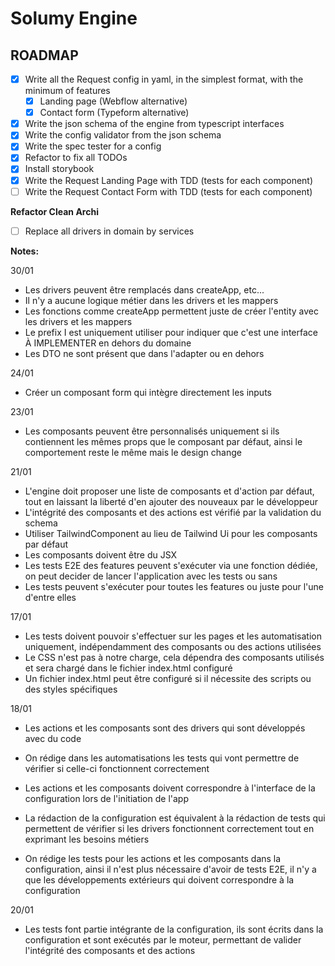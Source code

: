 # Solumy Engine

## ROADMAP

- [x] Write all the Request config in yaml, in the simplest format, with the minimum of features
  - [x] Landing page (Webflow alternative)
  - [x] Contact form (Typeform alternative)
- [x] Write the json schema of the engine from typescript interfaces
- [x] Write the config validator from the json schema
- [x] Write the spec tester for a config
- [x] Refactor to fix all TODOs
- [x] Install storybook
- [x] Write the Request Landing Page with TDD (tests for each component)
- [ ] Write the Request Contact Form with TDD (tests for each component)

**Refactor Clean Archi**

- [ ] Replace all drivers in domain by services

**Notes:**

30/01

- Les drivers peuvent être remplacés dans createApp, etc...
- Il n'y a aucune logique métier dans les drivers et les mappers
- Les fonctions comme createApp permettent juste de créer l'entity avec les drivers et les mappers
- Le prefix I est uniquement utiliser pour indiquer que c'est une interface À IMPLEMENTER en dehors du domaine
- Les DTO ne sont présent que dans l'adapter ou en dehors

24/01

- Créer un composant form qui intègre directement les inputs

23/01

- Les composants peuvent être personnalisés uniquement si ils contiennent les mêmes props que le composant par défaut, ainsi le comportement reste le même mais le design change

21/01

- L'engine doit proposer une liste de composants et d'action par défaut, tout en laissant la liberté d'en ajouter des nouveaux par le développeur
- L'intégrité des composants et des actions est vérifié par la validation du schema
- Utiliser TailwindComponent au lieu de Tailwind Ui pour les composants par défaut
- Les composants doivent être du JSX
- Les tests E2E des features peuvent s'exécuter via une fonction dédiée, on peut decider de lancer l'application avec les tests ou sans
- Les tests peuvent s'exécuter pour toutes les features ou juste pour l'une d'entre elles

17/01

- Les tests doivent pouvoir s'effectuer sur les pages et les automatisation uniquement, indépendamment des composants ou des actions utilisées
- Le CSS n'est pas à notre charge, cela dépendra des composants utilisés et sera chargé dans le fichier index.html configuré
- Un fichier index.html peut être configuré si il nécessite des scripts ou des styles spécifiques

18/01

- Les actions et les composants sont des drivers qui sont développés avec du code
- On rédige dans les automatisations les tests qui vont permettre de vérifier si celle-ci fonctionnent correctement
- Les actions et les composants doivent correspondre à l'interface de la configuration lors de l'initiation de l'app
- La rédaction de la configuration est équivalent à la rédaction de tests qui permettent de vérifier si les drivers fonctionnent correctement tout en exprimant les besoins métiers

- On rédige les tests pour les actions et les composants dans la configuration, ainsi il n'est plus nécessaire d'avoir de tests E2E, il n'y a que les développements extérieurs qui doivent correspondre à la configuration

20/01

- Les tests font partie intégrante de la configuration, ils sont écrits dans la configuration et sont exécutés par le moteur, permettant de valider l'intégrité des composants et des actions
